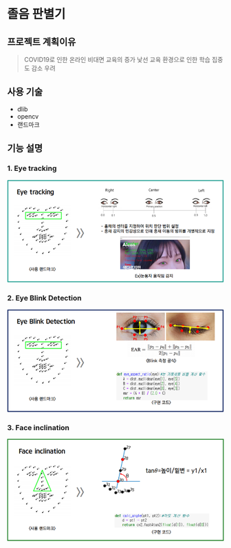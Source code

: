 # 졸음 판별기
## 프로젝트 계획이유
> COVID19로 인한 온라인 비대면 교육의 증가
> 낯선 교육 환경으로 인한 학습 집중도 감소 우려
## 사용 기술
- dlib
- opencv
- 랜드마크
## 기능 설명
### 1. Eye tracking
<img src="EyeTracking.PNG">

### 2. Eye Blink Detection
<img src="EyeBlinkDetection.PNG">

### 3. Face inclination
<img src="FaceInclination.PNG">
